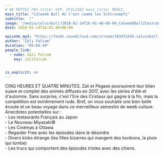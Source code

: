 ```yaml
---
# NE METTEZ PAS title: SVP. UTILISEZ main_title: MERCI.
main_title: "Calweeb Ball #2 C'est comme les Schtroumpfs"
subtitle:  ""
image: "/media/calvinball/2018-01-14T16-01-40-00-00_CalweebBall2CestcommelesSchtroumpfs.jpg"
date: 2018-01-14T16:01:40+00:00

episode_mp3: "https://feeds.soundcloud.com/stream/383472416-calvinball-radio-calweeball-2-cest-comme-les-schtroumpfs.mp3"
author: "Zali Falcam"
duration: "05:04:49"
people_link: 
  - name: Zali Falcam
    key: zalifalcam


is_explicit: no
---
```


<PodcastHeader/>

<!-- ECRIRE LA DESCRIPTION DE L'EPISODE SOUS CETTE LIGNE -->
CINQ HEURES ET QUATRE MINUTES. Zali et Pégase poursuivent leur bilan suave et complet des animés diffusés en 2017, avec les séries d'été et d'automne. Sans surprise, c'est l'Ere des Cristaux qui gagne à la fin, mais la compétition est extrêmement rude. Bref, on vous souhaite une bien belle écoute et un beau voyage dans ce merveilleux semestre de weeb culture.<br>Anecdotes potentielles sur :<br>- Les restaurants Français au Japon<br>- Le Nouveau Miyazaki©<br>- Les Cinémas à Ottawa<br>- Regarder Free avec les épisodes dans le désordre<br>- Divers kinks étrange (les filles bizarres qui mangent des bonbons, la pluie qui tombe)<br>- Les trucs qui comportent des épisodes tristes avec des chiens.

